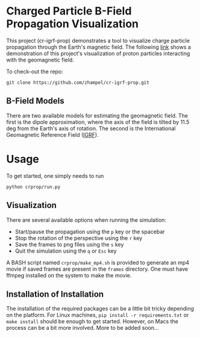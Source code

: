 # Charged Particle B-Field Propagation Visualization

This project (cr-igrf-prop) demonstrates a tool to visualize
charge particle propagation through the Earth's magnetic field.
The following [link](https://www.youtube.com/watch?v=M-hRWb5rqL8&feature=youtu.be)
shows a demonstration of this project's visualization of proton particles 
interacting with the geomagnetic field.

To check-out the repo:
```
git clone https://github.com/zhampel/cr-igrf-prop.git
```



## B-Field Models
There are two available models for estimating the geomagnetic field.
The first is the dipole approximation, where the axis of the field
is tilted by 11.5 deg from the Earth's axis of rotation.
The second is the International Geomagnetic Reference Field 
([IGRF](https://www.ngdc.noaa.gov/IAGA/vmod/igrf.html)).


# Usage
To get started, one simply needs to run
```
python crprop/run.py
```

## Visualization
There are several available options when running the simulation:

- Start/pause the propagation using the `p` key or the spacebar
- Stop the rotation of the perspective using the `r` key
- Save the frames to png files using the `s` key
- Quit the simulation using the `q` or `Esc` key

A BASH script named `crprop/make_mp4.sh` is provided to generate 
an mp4 movie if saved frames are present in the `frames` directory.
One must have ffmpeg installed on the system to make the movie.


## Installation of Installation
The installation of the required packages can be a little bit tricky
depending on the platform.
For Linux machines, `pip install -r requirements.txt` or `make install`
should be enough to get started.
However, on Macs the process can be a bit more involved.
More to be added soon...
